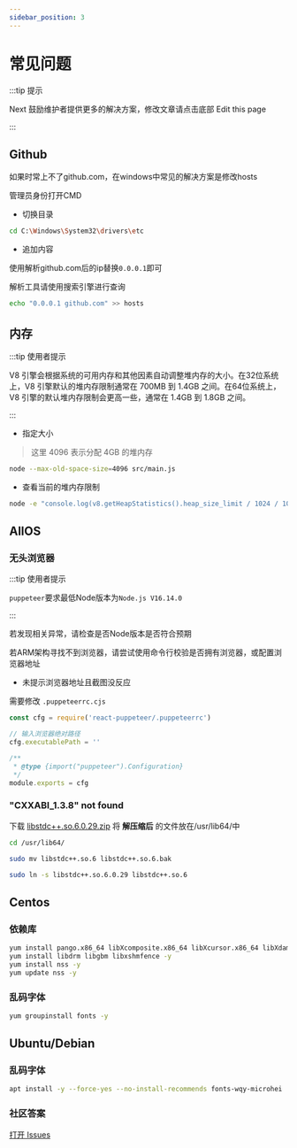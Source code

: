 ```yaml
---
sidebar_position: 3
---
```


# 常见问题

:::tip 提示

Next 鼓励维护者提供更多的解决方案，修改文章请点击底部 Edit this page

:::

## Github

如果时常上不了github.com，在windows中常见的解决方案是修改hosts

管理员身份打开CMD

- 切换目录

```sh
cd C:\Windows\System32\drivers\etc
```

- 追加内容

使用解析github.com后的ip替换`0.0.0.1`即可

解析工具请使用搜索引擎进行查询

```sh
echo "0.0.0.1 github.com" >> hosts
```

## 内存

:::tip 使用者提示

V8 引擎会根据系统的可用内存和其他因素自动调整堆内存的大小。在32位系统上，V8 引擎默认的堆内存限制通常在 700MB 到 1.4GB 之间。在64位系统上，V8 引擎的默认堆内存限制会更高一些，通常在 1.4GB 到 1.8GB 之间。

:::

- 指定大小

> 这里 4096 表示分配 4GB 的堆内存

```sh
node --max-old-space-size=4096 src/main.js
```

- 查看当前的堆内存限制

```sh
node -e "console.log(v8.getHeapStatistics().heap_size_limit / 1024 / 1024)"
```

## AllOS

### 无头浏览器

:::tip 使用者提示

`puppeteer`要求最低Node版本为`Node.js V16.14.0`

:::

若发现相关异常，请检查是否Node版本是否符合预期

若ARM架构寻找不到浏览器，请尝试使用命令行校验是否拥有浏览器，或配置浏览器地址

- 未提示浏览器地址且截图没反应

需要修改 `.puppeteerrc.cjs`

```cjs
const cfg = require('react-puppeteer/.puppeteerrc')

// 输入浏览器绝对路径
cfg.executablePath = ''

/**
 * @type {import("puppeteer").Configuration}
 */
module.exports = cfg
```

### "CXXABI_1.3.8" not found

下载 [libstdc++.so.6.0.29.zip](https://baiyin1314.lanzouq.com/i8Nr21ig8hyf) 将 **解压缩后** 的文件放在/usr/lib64/中

```sh
cd /usr/lib64/
```

```sh
sudo mv libstdc++.so.6 libstdc++.so.6.bak
```

```sh
sudo ln -s libstdc++.so.6.0.29 libstdc++.so.6
```

## Centos

### 依赖库

```sh
yum install pango.x86_64 libXcomposite.x86_64 libXcursor.x86_64 libXdamage.x86_64 libXext.x86_64 libXi.x86_64 libXtst.x86_64 cups-libs.x86_64 libXScrnSaver.x86_64 libXrandr.x86_64 GConf2.x86_64 alsa-lib.x86_64 atk.x86_64 gtk3.x86_64 -y
yum install libdrm libgbm libxshmfence -y
yum install nss -y
yum update nss -y
```

### 乱码字体

```sh
yum groupinstall fonts -y
```

## Ubuntu/Debian

### 乱码字体

```sh
apt install -y --force-yes --no-install-recommends fonts-wqy-microhei
```

### 社区答案

[打开 Issues](https://github.com/yunzai-org/yunzai-next/issues)
